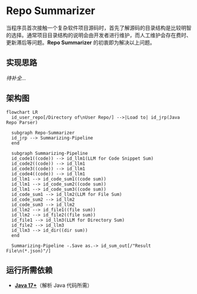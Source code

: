 # Repo Summarizer

当程序员首次接触一个复杂软件项目源码时，首先了解源码的目录结构是比较明智的选择。通常项目目录结构的说明会由开发者进行维护，而人工维护会存在费时、更新滞后等问题。**Repo Summarizer** 的初衷即为解决以上问题。

## 实现思路

_待补全..._

## 架构图

```mermaid
flowchart LR
  id_user_repo[/Directory of\nUser Repo/] -->|Load to| id_jrp(Java Repo Parser)

  subgraph Repo-Summarizer
  id_jrp --> Summarizing-Pipeline
  end

  subgraph Summarizing-Pipeline
  id_code1((code)) --> id_llm1(LLM for Code Snippet Sum)
  id_code2((code)) --> id_llm1
  id_code3((code)) --> id_llm1
  id_code4((code)) --> id_llm1
  id_llm1 --> id_code_sum1((code sum))
  id_llm1 --> id_code_sum2((code sum))
  id_llm1 --> id_code_sum3((code sum))
  id_code_sum1 --> id_llm2(LLM for File Sum)
  id_code_sum2 --> id_llm2
  id_code_sum3 --> id_llm2
  id_llm2 --> id_file1((file sum))
  id_llm2 --> id_file2((file sum))
  id_file1 --> id_llm3(LLM for Directory Sum)
  id_file2 --> id_llm3
  id_llm3 --> id_dir((dir sum))
  end

  Summarizing-Pipeline -.Save as.-> id_sum_out[/"Result File\n(*.json)"/]
```

## 运行所需依赖

- [**Java 17+**](https://github.com/o1egl/paseto)（解析 Java 代码所需）
